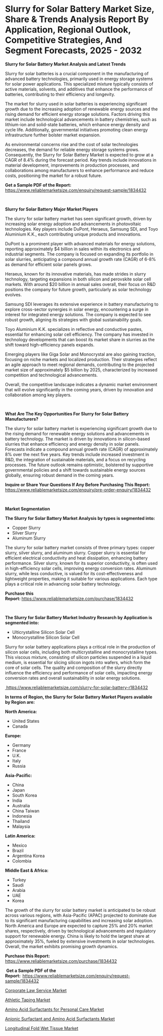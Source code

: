 <p><h1>Slurry for Solar Battery Market Size, Share & Trends Analysis Report By Application, Regional Outlook, Competitive Strategies, And Segment Forecasts, 2025 - 2032</h1></p><p><strong>Slurry for Solar Battery Market Analysis and Latest Trends</strong></p>
<p><p>Slurry for solar batteries is a crucial component in the manufacturing of advanced battery technologies, primarily used in energy storage systems for solar power applications. This specialized mixture typically consists of active materials, solvents, and additives that enhance the performance of batteries, contributing to their efficiency and longevity. </p><p>The market for slurry used in solar batteries is experiencing significant growth due to the increasing adoption of renewable energy sources and the rising demand for efficient energy storage solutions. Factors driving this market include technological advancements in battery chemistries, such as lithium-ion and solid-state batteries, which enhance energy density and cycle life. Additionally, governmental initiatives promoting clean energy infrastructure further bolster market expansion.</p><p>As environmental concerns rise and the cost of solar technologies decreases, the demand for reliable energy storage systems grows. Consequently, the Slurry for Solar Battery Market is expected to grow at a CAGR of 8.4% during the forecast period. Key trends include innovations in material development, improvements in production processes, and collaborations among manufacturers to enhance performance and reduce costs, positioning the market for a robust future.</p></p>
<p><strong>Get a Sample PDF of the Report:&nbsp;</strong> <a href="https://www.reliablemarketsize.com/enquiry/request-sample/1834432?utm_campaign=1898&utm_medium=2&utm_source=Github&utm_content=ia&utm_term=03022025&utm_id=slurry-for-solar-battery">https://www.reliablemarketsize.com/enquiry/request-sample/1834432</a></p>
<p>&nbsp;</p>
<p><strong>Slurry for Solar Battery Major Market Players</strong></p>
<p><p>The slurry for solar battery market has seen significant growth, driven by increasing solar energy adoption and advancements in photovoltaic technologies. Key players include DuPont, Heraeus, Samsung SDI, and Toyo Aluminium K.K., each contributing unique products and innovations.</p><p>DuPont is a prominent player with advanced materials for energy solutions, reporting approximately $4 billion in sales within its electronics and industrial segments. The company is focused on expanding its portfolio in solar slurries, anticipating a compound annual growth rate (CAGR) of 6-8% as demand for efficient solar panels grows.</p><p>Heraeus, known for its innovative materials, has made strides in slurry technology, targeting expansions in both silicon and perovskite solar cell markets. With around $20 billion in annual sales overall, their focus on R&D positions the company for future growth, particularly as solar technology evolves.</p><p>Samsung SDI leverages its extensive experience in battery manufacturing to explore cross-sector synergies in solar energy, encountering a surge in interest for integrated energy solutions. The company is expected to see robust growth, aligning its strategies with global sustainability goals.</p><p>Toyo Aluminium K.K. specializes in reflective and conductive pastes, essential for enhancing solar cell efficiency. The company has invested in technology developments that can boost its market share in slurries as the shift toward high-efficiency panels expands.</p><p>Emerging players like Giga Solar and Monocrystal are also gaining traction, focusing on niche markets and localized production. Their strategies reflect an agile approach to meet regional demands, contributing to the projected market size of approximately $5 billion by 2025, characterized by increased competition and technological advancements. </p><p>Overall, the competitive landscape indicates a dynamic market environment that will evolve significantly in the coming years, driven by innovation and collaboration among key players.</p></p>
<p>&nbsp;</p>
<p><strong>What Are The Key Opportunities For Slurry for Solar Battery Manufacturers?</strong></p>
<p><p>The slurry for solar battery market is experiencing significant growth due to the rising demand for renewable energy solutions and advancements in battery technology. The market is driven by innovations in silicon-based slurries that enhance efficiency and energy density in solar panels. Forecasts indicate a compound annual growth rate (CAGR) of approximately 8% over the next five years. Key trends include increased investment in R&D, the integration of sustainable materials, and a focus on recycling processes. The future outlook remains optimistic, bolstered by supportive governmental policies and a shift towards sustainable energy sources globally, ensuring robust demand in the coming years.</p></p>
<p><strong>Inquire or Share Your Questions If Any Before Purchasing This Report:</strong> <a href="https://www.reliablemarketsize.com/enquiry/pre-order-enquiry/1834432?utm_campaign=1898&utm_medium=2&utm_source=Github&utm_content=ia&utm_term=03022025&utm_id=slurry-for-solar-battery">https://www.reliablemarketsize.com/enquiry/pre-order-enquiry/1834432</a></p>
<p>&nbsp;</p>
<p><strong>Market Segmentation</strong></p>
<p><strong>The Slurry for Solar Battery Market Analysis by types is segmented into:</strong></p>
<p><ul><li>Copper Slurry</li><li>Silver Slurry</li><li>Aluminum Slurry</li></ul></p>
<p><p>The slurry for solar battery market consists of three primary types: copper slurry, silver slurry, and aluminum slurry. Copper slurry is essential for efficient electrical conductivity and heat dissipation, enhancing battery performance. Silver slurry, known for its superior conductivity, is often used in high-efficiency solar cells, improving energy conversion rates. Aluminum slurry, while less conductive, is valued for its cost-effectiveness and lightweight properties, making it suitable for various applications. Each type plays a critical role in advancing solar battery technology.</p></p>
<p><strong>Purchase this Report:&nbsp;</strong><a href="https://www.reliablemarketsize.com/purchase/1834432?utm_campaign=1898&utm_medium=2&utm_source=Github&utm_content=ia&utm_term=03022025&utm_id=slurry-for-solar-battery">https://www.reliablemarketsize.com/purchase/1834432</a></p>
<p>&nbsp;</p>
<p><strong>The Slurry for Solar Battery Market Industry Research by Application is segmented into:</strong></p>
<p><ul><li>Ulticrystalline Silicon Solar Cell</li><li>Monocrystalline Silicon Solar Cell</li></ul></p>
<p><p>Slurry for solar battery applications plays a critical role in the production of silicon solar cells, including both multicrystalline and monocrystalline types. This viscous mixture, consisting of silicon particles suspended in a liquid medium, is essential for slicing silicon ingots into wafers, which form the core of solar cells. The quality and composition of the slurry directly influence the efficiency and performance of solar cells, impacting energy conversion rates and overall sustainability in solar energy solutions.</p></p>
<p><a href="https://www.reliablemarketsize.com/slurry-for-solar-battery-r1834432?utm_campaign=1898&utm_medium=2&utm_source=Github&utm_content=ia&utm_term=03022025&utm_id=slurry-for-solar-battery">&nbsp;https://www.reliablemarketsize.com/slurry-for-solar-battery-r1834432</a></p>
<p><strong>In terms of Region, the Slurry for Solar Battery Market Players available by Region are:</strong></p>
<p>
    <p> <strong> North America: </strong>
        <ul>
            <li>United States</li>
            <li>Canada</li>
        </ul>
        </p> 
    <p> <strong> Europe: </strong>
        <ul>
            <li>Germany</li>
            <li>France</li>
            <li>U.K.</li>
            <li>Italy</li>
            <li>Russia</li>
        </ul>
        </p> 
    <p> <strong> Asia-Pacific: </strong>
        <ul>
            <li>China</li>
            <li>Japan</li>
            <li>South Korea</li>
            <li>India</li>
            <li>Australia</li>
            <li>China Taiwan</li>
            <li>Indonesia</li>
            <li>Thailand</li>
            <li>Malaysia</li>
        </ul>
        </p> 
    <p> <strong> Latin America: </strong>
        <ul>
            <li>Mexico</li>
            <li>Brazil</li>
            <li>Argentina Korea</li>
            <li>Colombia</li>
        </ul>
        </p> 
    <p> <strong> Middle East & Africa: </strong>
        <ul>
            <li>Turkey</li>
            <li>Saudi</li>
            <li>Arabia</li>
            <li>UAE</li>
            <li>Korea</li>
        </ul>
    </p>
    </p>
<p><p>The growth of the slurry for solar battery market is anticipated to be robust across various regions, with Asia-Pacific (APAC) projected to dominate due to its significant manufacturing capabilities and increasing solar adoption. North America and Europe are expected to capture 25% and 20% market shares, respectively, driven by technological advancements and regulatory support for renewable energy. China is likely to hold the largest share at approximately 35%, fueled by extensive investments in solar technologies. Overall, the market exhibits promising growth dynamics.</p></p>
<p><strong>Purchase this Report: </strong><a href="https://www.reliablemarketsize.com/purchase/1834432?utm_campaign=1898&utm_medium=2&utm_source=Github&utm_content=ia&utm_term=03022025&utm_id=slurry-for-solar-battery">https://www.reliablemarketsize.com/purchase/1834432</a></p>
<p>&nbsp;<strong>Get a Sample PDF of the Report:&nbsp;&nbsp;</strong><a href="https://www.reliablemarketsize.com/enquiry/request-sample/1834432?utm_campaign=1898&utm_medium=2&utm_source=Github&utm_content=ia&utm_term=03022025&utm_id=slurry-for-solar-battery">https://www.reliablemarketsize.com/enquiry/request-sample/1834432</a></p>
<p><strong></strong></p>
<p><p><a href="https://www.linkedin.com/pulse/market-dynamics-corporate-law-service-industry-forecast-ti4sf?utm_campaign=1898&utm_medium=2&utm_source=Github&utm_content=ia&utm_term=03022025&utm_id=slurry-for-solar-battery">Corporate Law Service Market</a></p><p><a href="https://www.linkedin.com/pulse/market-study-athletic-taping-size-dynamics-expected-growth-bt7ff?utm_campaign=1898&utm_medium=2&utm_source=Github&utm_content=ia&utm_term=03022025&utm_id=slurry-for-solar-battery">Athletic Taping Market</a></p><p><a href="https://github.com/leyesamilej/Market-Research-Report-List-1/blob/main/amino-acid-surfactants-for-personal-care-market.md?utm_campaign=1898&utm_medium=2&utm_source=Github&utm_content=ia&utm_term=03022025&utm_id=slurry-for-solar-battery">Amino Acid Surfactants for Personal Care Market</a></p><p><a href="https://github.com/carylgrinko/Market-Research-Report-List-1/blob/main/anionic-surfactant-and-amino-acid-surfactants-market.md?utm_campaign=1898&utm_medium=2&utm_source=Github&utm_content=ia&utm_term=03022025&utm_id=slurry-for-solar-battery">Anionic Surfactant and Amino Acid Surfactants Market</a></p><p><a href="https://www.linkedin.com/pulse/longitudinal-fold-wet-tissue-market-size-growing-cagr-138-forecast-fmu8f?utm_campaign=1898&utm_medium=2&utm_source=Github&utm_content=ia&utm_term=03022025&utm_id=slurry-for-solar-battery">Longitudinal Fold Wet Tissue Market</a></p></p>